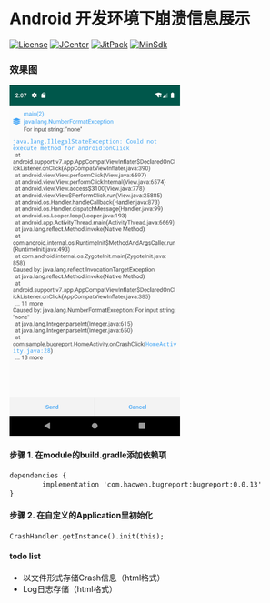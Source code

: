 # Android 开发环境下崩溃信息展示

[![License](https://img.shields.io/badge/License%20-Apache%202-337ab7.svg)](https://www.apache.org/licenses/LICENSE-2.0)
[![JCenter](https://img.shields.io/badge/%20JCenter%20-0.0.13-5bc0de.svg)](https://bintray.com/haowen/maven/bugreport/_latestVersion)
[![JitPack](https://jitpack.io/v/HaowenLee/BugReport.svg)](https://jitpack.io/#HaowenLee/BugReport)
[![MinSdk](https://img.shields.io/badge/%20MinSdk%20-%2014+%20-f0ad4e.svg)](https://android-arsenal.com/api?level=14)

### 效果图

<img src="https://github.com/HaowenLee/BugReport/blob/master/arts/bug_report.png" width="300" alt="BugReport"/>


#### 步骤 1. 在module的build.gradle添加依赖项

```
dependencies {
        implementation 'com.haowen.bugreport:bugreport:0.0.13'
}
```

#### 步骤 2. 在自定义的Application里初始化

```
CrashHandler.getInstance().init(this);
```

#### todo list

- 以文件形式存储Crash信息（html格式）
- Log日志存储（html格式）
